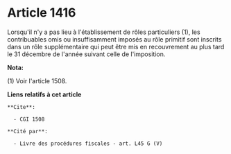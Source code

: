# Article 1416

Lorsqu'il n'y a pas lieu à l'établissement de rôles particuliers (1), les contribuables omis ou insuffisamment imposés au
rôle primitif sont inscrits dans un rôle supplémentaire qui peut être mis en recouvrement au plus tard le 31 décembre de
l'année suivant celle de l'imposition.

**Nota:**

(1) Voir l'article 1508.

**Liens relatifs à cet article**

	**Cite**:

	  - CGI 1508

	**Cité par**:

	  - Livre des procédures fiscales - art. L45 G (V)
